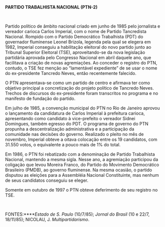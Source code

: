 **PARTIDO TRABALHISTA NACIONAL (PTN-2)**

 

Partido político de âmbito nacional criado em junho de 1985 pelo
jornalista e vereador carioca Carlos Imperial, com o nome de Partido
Tancredista Nacional. Rompido com o Partido Democrático Trabalhista
(PDT) do governador fluminense Leonel Brizola, legenda pela qual se
elegera em 1982, Imperial conseguiu a habilitação eleitoral do novo
partido junto ao Tribunal Superior Eleitoral (TSE), aproveitando-se da
nova legislação partidária aprovada pelo Congresso Nacional em abril
daquele ano, que facilitava a criação de novas agremiações. Ao conceder
o registro do PTN, contudo, o TSE fez menção ao “lamentável expediente”
de se usar o nome do ex-presidente Tancredo Neves, então recentemente
falecido.

O PTN apresentava-se como um partido de centro e afirmava ter como
objetivo principal a concretização do projeto político de Tancredo
Neves. Trechos de discursos do ex-presidente foram transcritos no
programa e no manifesto de fundação do partido.

Em julho de 1985, a convenção municipal do PTN no Rio de Janeiro aprovou
o lançamento da candidatura de Carlos Imperial à prefeitura carioca,
apresentando como candidato à vice-prefeito o vereador Sidnei Domingues,
também egresso do PDT. O programa de governo do PTN propunha a
descentralização administrativa e a participação da comunidade nas
decisões do governo. Realizado o pleito no mês de novembro, Imperial
obteve a oitava colocação entre os 19 candidatos, com 31.550 votos, o
equivalente a pouco mais de 1% do total.

Em 1986, o PTN foi rebatizado com a denominação de Partido Trabalhista
Nacional, mantendo a mesma sigla. Nesse ano, a agremiação participou da
coligação que levou Moreira Franco, do Partido do Movimento Democrático
Brasileiro (PMDB), ao governo fluminense. Na mesma ocasião, o partido
disputou as eleições para a Assembléia Nacional Constituinte, mas nenhum
de seus candidatos conseguiu se eleger.

Somente em outubro de 1997 o PTN obteve deferimento de seu registro no
TSE.

 

FONTES:*****Estado de S. Paulo* (10/7/85); *Jornal do Brasil* (10 e
22/7, 18/11/85); NICOLAU, J. *Multipartidarismo*.

 
